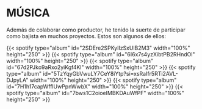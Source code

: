 # MÚSICA

Además de colaborar como productor, he tenido la suerte de participar como bajista en muchos proyectos. Estos son algunos de ellos:


 
{{< spotify type="album" id="2SDEre2SPKylIzSxUlB2M3" width="100%" height="250" >}}
{{< spotify type="album" id="6I6x7s4yzXibtPB2RHndOl" width="100%" height="250" >}}
{{< spotify type="album" id="67d2PJko9aRxo2yiKgf4Kl" width="100%" height="250" >}}
{{< spotify type="album" id="5TzYqyGbVwuLY7CeY8iYtp?si=xsRaIfr5RTi2AVL-DJpyLA" width="100%" height="250" >}}
{{< spotify type="album" id="7H1h17capWfflUwPpnWwbX" width="100%" height="250" >}}
{{< spotify type="album" id="7bws1C2oioeIMBKDAuWfPF" width="100%" height="250" >}}


